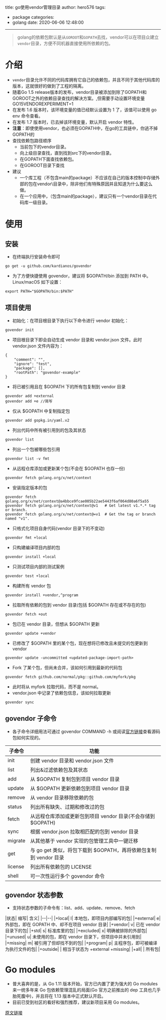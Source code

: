 title: go使用vendor管理目录
author: hero576
tags:
  - package
categories:
  - golang
date: 2020-06-06 12:48:00
---
> golang的依赖包默认是从`GOROOT`和`GOPATH`去找，vendor可以在项目众建立`vendor`目录，方便不同机器直接使用所依赖的包。
<!--more-->

# 介绍
- `vendor`目录允许不同的代码库拥有它自己的依赖包，并且不同于其他代码库的版本，这就很好的做到了工程的隔离。
- 随着Go 1.5 release版本的发布，vendor目录被添加到除了GOPATH和GOROOT之外的依赖目录查找的解决方案。,但需要手动设置环境变量 GO15VENDOREXPERIMENT=1
- 在发布 1.6 版本时，该环境变量的值已经默认设置为 1 了，该值可以使用 go env 命令查看。
- 在发布 1.7 版本时，已去掉该环境变量，默认开启 vendor 特性。
- **注意**：即使使用vendor，也必须在GOPATH中，在go的工具链中，你逃不掉GOPATH的
- 查找依赖包路径顺序
  - 当前包下的vendor目录。
  - 向上级目录查找，直到找到src下的vendor目录。
  - 在GOPATH下面查找依赖包。
  - 在GOROOT目录下查找
- 建议
  - 一个库工程（不包含main的package）不应该在自己的版本控制中存储外部的包在vendor\目录中，除非他们有特殊原因并且知道为什么要这么做。
  - 在一个应用中，（包含main的package），建议只有一个vendor目录在代码库一级目录。

# 使用
## 安装
- 在终端执行安装命令即可
```
go get -u github.com/kardianos/govendor
```

- 为了方便快捷使用 govendor，建议将 $GOPATH/bin 添加到 PATH 中。Linux/macOS 如下设置：
```
export PATH="$GOPATH/bin:$PATH"
```

## 项目使用
- 初始化：在项目根目录下执行以下命令进行 vendor 初始化：
```
govendor init
```
  - 项目根目录下即会自动生成 vendor 目录和 vendor.json 文件。此时 vendor.json 文件内容为：
```
{
	"comment": "",
	"ignore": "test",
	"package": [],
	"rootPath": "govendor-example"
}
```

- 将已被引用且在 $GOPATH 下的所有包复制到 vendor 目录
```
govendor add +external
govendor add +e //简写
```
- 仅从 $GOPATH 中复制指定包
```
govendor add gopkg.in/yaml.v2
```

- 列出代码中所有被引用到的包及其状态
```
govendor list
```

- 列出一个包被哪些包引用
```
govendor list -v fmt
```

- 从远程仓库添加或更新某个包(不会在 $GOPATH 也存一份)
```
govendor fetch golang.org/x/net/context
```

- 安装指定版本的包
```
govendor fetch golang.org/x/net/context@a4bbce9fcae005b22ae5443f6af064d80a6f5a55
govendor fetch golang.org/x/net/context@v1   # Get latest v1.*.* tag or branch.
govendor fetch golang.org/x/net/context@=v1  # Get the tag or branch named "v1".
```

- 只格式化项目自身代码(vendor 目录下的不变动)
```
govendor fmt +local
```

- 只构建编译项目内部的包
```
govendor install +local
```

- 只测试项目内部的测试案例
```
govendor test +local
```

- 构建所有 vendor 包
```
govendor install +vendor,^program
```

- 拉取所有依赖的包到 vendor 目录(包括 $GOPATH 存在或不存在的包)
```
govendor fetch +out
```

- 包已在 vendor 目录，但想从 $GOPATH 更新
```
govendor update +vendor
```

- 已修改了 $GOPATH 里的某个包，现在想将已修改且未提交的包更新到 vendor
```
govendor update -uncommitted <updated-package-import-path>
```

- Fork 了某个包，但尚未合并，该如何引用到最新的代码包
```
govendor fetch github.com/normal/pkg::github.com/myfork/pkg
```

  - 此时将从 myfork 拉取代码，而不是 normal。
- vendor.json 中记录了依赖包信息，该如何拉取更新
```
govendor sync
```

## govendor 子命令
- 各子命令详细用法可通过 govendor COMMAND -h 或阅读[官方链接](github.com/kardianos/govendor/context)查看源码包如何实现的。

|子命令|	功能|
|--|--|
|init|	创建 vendor 目录和 vendor.json 文件|
|list|	列出&过滤依赖包及其状态|
|add|	从 $GOPATH 复制包到项目 vendor 目录|
|update|	从 $GOPATH 更新依赖包到项目 vendor 目录|
|remove|	从 vendor 目录移除依赖的包|
|status|	列出所有缺失、过期和修改过的包|
|fetch|	从远程仓库添加或更新包到项目 vendor 目录(不会存储到 $GOPATH)|
|sync|	根据 vendor.json 拉取相匹配的包到 vendor 目录|
|migrate|	从其他基于 vendor 实现的包管理工具中一键迁移|
|get|	与 go get 类似，将包下载到 $GOPATH，再将依赖包复制到 vendor 目录|
|license|	列出所有依赖包的 LICENSE|
|shell|	可一次性运行多个 govendor 命令|

## govendor 状态参数
- 支持状态参数的子命令有：list、add、update、remove、fetch

|状态|	缩写|	含义|
|--|--|
|+local|	l|	本地包，即项目内部编写的包|
|+external|	e|	外部包，即在 GOPATH 中、却不在项目 vendor 目录|
|+vendor|	v|	已在 vendor 目录下的包|
|+std|	s|	标准库里的包|
|+excluded|	x|	明确被排除的外部包|
|+unused|	u|	未使用的包，即在 vendor 目录下，但项目中并未引用到|
|+missing|	m|	被引用了但却找不到的包|
|+program|	p|	主程序包，即可被编译为执行文件的包|
|+outside|	|	相当于状态为 +external +missing|
|+all|	|	所有包|

# Go modules
- 普大喜奔的是，从 Go 1.11 版本开始，官方已内置了更为强大的 Go modules 来一统多年来 Go 包依赖管理混乱的局面(Go 官方之前推出的 dep 工具也几乎胎死腹中)，并且将在 1.13 版本中正式默认开启。
- 目前已受到社区的看好和强烈推荐，建议新项目采用 Go modules。

[原文链接](https://shockerli.net/post/go-package-manage-tool-govendor/#go-modules)